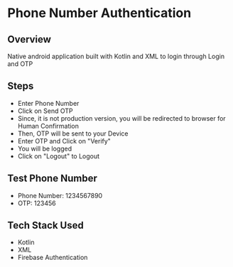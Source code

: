 # Phone Number Authentication
## Overview
Native android application built with Kotlin and XML to login through Login and OTP
## Steps
* Enter Phone Number
* Click on Send OTP
* Since, it is not production version, you will be redirected to browser for Human Confirmation
* Then, OTP will be sent to your Device
* Enter OTP and Click on "Verify"
* You will be logged
* Click on "Logout" to Logout

## Test Phone Number
* Phone Number: 1234567890
* OTP: 123456

## Tech Stack Used
* Kotlin
* XML
* Firebase Authentication

